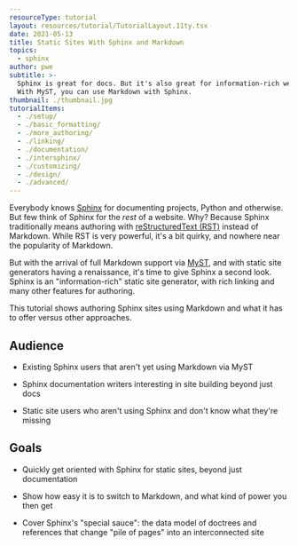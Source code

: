 ```yaml
---
resourceType: tutorial
layout: resources/tutorial/TutorialLayout.11ty.tsx
date: 2021-05-13
title: Static Sites With Sphinx and Markdown
topics:
  - sphinx
author: pwe
subtitle: >-
  Sphinx is great for docs. But it's also great for information-rich websites.
  With MyST, you can use Markdown with Sphinx.
thumbnail: ./thumbnail.jpg
tutorialItems:
  - ./setup/
  - ./basic_formatting/
  - ./more_authoring/
  - ./linking/
  - ./documentation/
  - ./intersphinx/
  - ./customizing/
  - ./design/
  - ./advanced/
---
```


Everybody knows [Sphinx](https://www.sphinx-doc.org/en/master/) for documenting projects, Python and otherwise.
But few think of Sphinx for the _rest_ of a website.
Why?
Because Sphinx traditionally means authoring with [reStructuredText (RST)](https://docutils.sourceforge.io/rst.html) instead of Markdown.
While RST is very powerful, it's a bit quirky, and nowhere near the popularity of Markdown.

But with the arrival of full Markdown support via [MyST](https://myst-parser.readthedocs.io/en/latest/), and with static site generators having a renaissance, it's time to give Sphinx a second look.
Sphinx is an "information-rich" static site generator, with rich linking and many other features for authoring.

This tutorial shows authoring Sphinx sites using Markdown and what it has to offer versus other approaches.

## Audience

- Existing Sphinx users that aren't yet using Markdown via MyST

- Sphinx documentation writers interesting in site building beyond just docs

- Static site users who aren't using Sphinx and don't know what they're missing

## Goals

- Quickly get oriented with Sphinx for static sites, beyond just documentation

- Show how easy it is to switch to Markdown, and what kind of power you then get

- Cover Sphinx's "special sauce": the data model of doctrees and references that change "pile of pages" into an interconnected site
